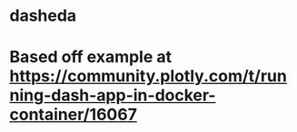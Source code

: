 # dasheda

# Based off example at https://community.plotly.com/t/running-dash-app-in-docker-container/16067